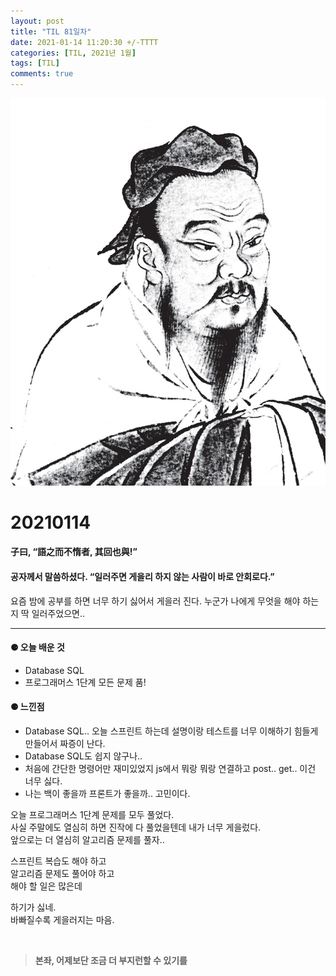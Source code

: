 ```yaml
---
layout: post
title: "TIL 81일차"
date: 2021-01-14 11:20:30 +/-TTTT
categories: [TIL, 2021년 1월]
tags: [TIL]
comments: true
---
```


![image](/assets/img/sample/avatar.jpg)

# **20210114**

#### **子曰, “語之而不惰者, 其回也與!”**

#### **공자께서 말씀하셨다. “일러주면 게을리 하지 않는 사람이 바로 안회로다.”**

요즘 밤에 공부를 하면 너무 하기 싫어서 게을러 진다. 누군가 나에게 무엇을 해야 하는지 딱 일러주었으면..

---

#### **⚈ 오늘 배운 것**

- Database SQL
- 프로그래머스 1단계 모든 문제 품!

#### **⚈ 느낀점**

- Database SQL.. 오늘 스프린트 하는데 설명이랑 테스트를 너무 이해하기 힘들게 만들어서 짜증이 난다.
- Database SQL도 쉽지 않구나..
- 처음에 간단한 명령어만 재미있었지 js에서 뭐랑 뭐랑 연결하고 post.. get.. 이건 너무 싫다.
- 나는 백이 좋을까 프론트가 좋을까.. 고민이다.

오늘 프로그래머스 1단계 문제를 모두 풀었다.  
사실 주말에도 열심히 하면 진작에 다 풀었을텐데 내가 너무 게을렀다.  
앞으로는 더 열심히 알고리즘 문제를 풀자..

스프린트 복습도 해야 하고  
알고리즘 문제도 풀어야 하고  
해야 할 일은 많은데

하기가 싫네.  
바빠질수록 게을러지는 마음.

<br>

> **본좌, 어제보단 조금 더 부지런할 수 있기를**

